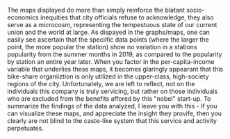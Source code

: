 The maps displayed do more than simply reinforce the blatant socio-economics inequities that city officials refuse to acknowledge, they also serve as a microcosm,
representing the tempestuous state of our current union and the world at large. As dispayed in the graphs/maps, one can easily see ascertain that the speciific 
data points (where the larger the point, the more popular the station) show no variation in a stations popularity from the summer months in 2019, as compared to 
the popularity by station an entire year later. When you factor in the per-capita-income variable that underlies these maps, it becomes glaringly appearant that this 
bike-share organiiztion is only utilized in the upper-class, high-society regions of the city. Unfortunately, we are left to reflect, not on the individuals 
this company is truly servicing, but rather on those individuals who are excluded from the benefits affored by this "nobel" start-up. To summarize the findings 
of the data analyzed, I leave you with this - If you can visualize these maps, and appreciate the insight they provife, then you clearly are not blind to the 
caste-like system that this service and activity perpetuates.